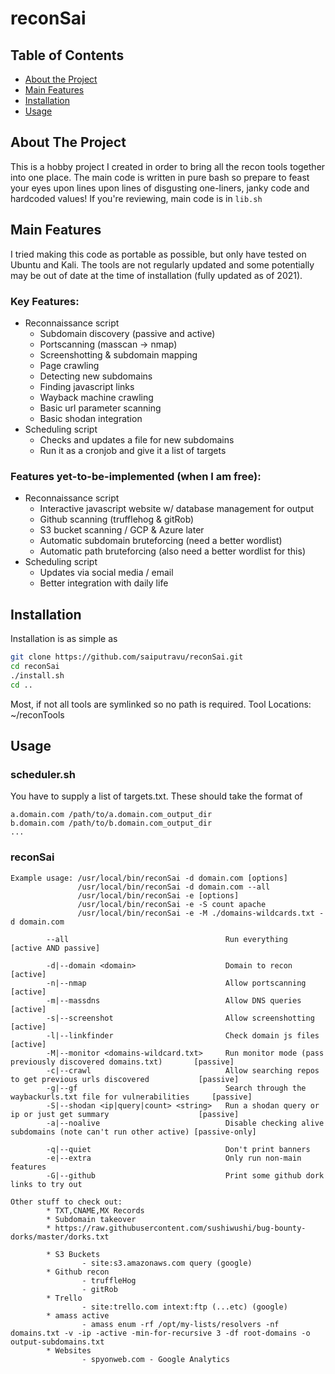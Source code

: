 # reconSai

## Table of Contents

* [About the Project](#about-the-project)
* [Main Features](#main-features)
* [Installation](#installation)
* [Usage](#usage)

## About The Project
This is a hobby project I created in order to bring all the recon tools together into one place. The main code is written in pure bash so prepare to feast your eyes upon lines upon lines of disgusting one-liners, janky code and hardcoded values! If you're reviewing, main code is in `lib.sh`

## Main Features
I tried making this code as portable as possible, but only have tested on Ubuntu and Kali. The tools are not regularly updated and some potentially may be out of date at the time of installation (fully updated as of 2021).

### Key Features:
* Reconnaissance script
    - Subdomain discovery (passive and active)
    - Portscanning (masscan -> nmap)
    - Screenshotting & subdomain mapping
    - Page crawling
    - Detecting new subdomains
    - Finding javascript links
    - Wayback machine crawling
    - Basic url parameter scanning
    - Basic shodan integration
* Scheduling script
    - Checks and updates a file for new subdomains
    - Run it as a cronjob and give it a list of targets

### Features yet-to-be-implemented (when I am free):
* Reconnaissance script
    - Interactive javascript website w/ database management for output
    - Github scanning (trufflehog & gitRob)
    - S3 bucket scanning / GCP & Azure later
    - Automatic subdomain bruteforcing (need a better wordlist)
    - Automatic path bruteforcing (also need a better wordlist for this)
* Scheduling script
    - Updates via social media / email
    - Better integration with daily life

## Installation

Installation is as simple as 
```bash
git clone https://github.com/saiputravu/reconSai.git
cd reconSai
./install.sh
cd ..
```

Most, if not all tools are symlinked so no path is required.
Tool Locations: ~/reconTools

## Usage

### scheduler.sh
You have to supply a list of targets.txt. These should take the format of 
```
a.domain.com /path/to/a.domain.com_output_dir
b.domain.com /path/to/b.domain.com_output_dir
...
```

### reconSai
```
Example usage: /usr/local/bin/reconSai -d domain.com [options]
               /usr/local/bin/reconSai -d domain.com --all
               /usr/local/bin/reconSai -e [options]
               /usr/local/bin/reconSai -e -S count apache
               /usr/local/bin/reconSai -e -M ./domains-wildcards.txt -d domain.com

        --all                                   Run everything                                                  [active AND passive]

        -d|--domain <domain>                    Domain to recon                                                 [active]
        -n|--nmap                               Allow portscanning                                              [active]
        -m|--massdns                            Allow DNS queries                                               [active]
        -s|--screenshot                         Allow screenshotting                                            [active]
        -l|--linkfinder                         Check domain js files                                           [active]
        -M|--monitor <domains-wildcard.txt>     Run monitor mode (pass previously discovered domains.txt)       [passive]
        -c|--crawl                              Allow searching repos to get previous urls discovered           [passive]
        -g|--gf                                 Search through the waybackurls.txt file for vulnerabilities     [passive]
        -S|--shodan <ip|query|count> <string>   Run a shodan query or ip or just get summary                    [passive]
        -a|--noalive                            Disable checking alive subdomains (note can't run other active) [passive-only]

        -q|--quiet                              Don't print banners
        -e|--extra                              Only run non-main features
        -G|--github                             Print some github dork links to try out

Other stuff to check out:
        * TXT,CNAME,MX Records
        * Subdomain takeover
        * https://raw.githubusercontent.com/sushiwushi/bug-bounty-dorks/master/dorks.txt

        * S3 Buckets
                - site:s3.amazonaws.com query (google)
        * Github recon
                - truffleHog
                - gitRob
        * Trello
                - site:trello.com intext:ftp (...etc) (google)
        * amass active
                - amass enum -rf /opt/my-lists/resolvers -nf domains.txt -v -ip -active -min-for-recursive 3 -df root-domains -o output-subdomains.txt
        * Websites
                - spyonweb.com - Google Analytics
```



